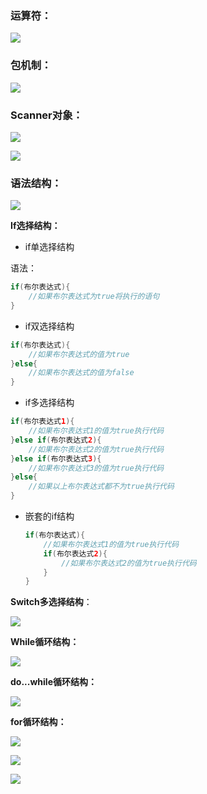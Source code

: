 ### 运算符：

![](C:\Users\86187\Desktop\Java\java截图\运算符.png)

### 包机制：

![](C:\Users\86187\Desktop\Java\java截图\包机制.png)

### Scanner对象：

![](C:\Users\86187\Desktop\Java\java截图\Scanner对象1.png)

![](C:\Users\86187\Desktop\Java\java截图\Scanner对象2.png)

### 语法结构：

![](C:\Users\86187\Desktop\Java\java截图\顺序结构.png)

**If选择结构：**

* if单选择结构

语法：

```java
if(布尔表达式){
    //如果布尔表达式为true将执行的语句
}
```



* if双选择结构

```java
if(布尔表达式){
    //如果布尔表达式的值为true
}else{
    //如果布尔表达式的值为false
}
```



* if多选择结构

```java
if(布尔表达式1){
    //如果布尔表达式1的值为true执行代码
}else if(布尔表达式2){
    //如果布尔表达式2的值为true执行代码
}else if(布尔表达式3){
    //如果布尔表达式3的值为true执行代码
}else{
    //如果以上布尔表达式都不为true执行代码
}
```



* 嵌套的if结构

  ```java
  if(布尔表达式){
      //如果布尔表达式1的值为true执行代码
      if(布尔表达式2){
          //如果布尔表达式2的值为true执行代码
      }
  }
  ```

  

**Switch多选择结构**：

![](C:\Users\86187\Desktop\Java\java截图\Switch多选择结构.png)

**While循环结构：**

![](C:\Users\86187\Desktop\Java\java截图\while循环.png)

**do...while循环结构：**

![](C:\Users\86187\Desktop\Java\java截图\do...while循环.png)

**for循环结构：**

![](C:\Users\86187\Desktop\Java\java截图\For循环.png)

![](C:\Users\86187\Desktop\Java\java截图\For循环（增强）.png)

![](C:\Users\86187\Desktop\Java\java截图\Break和Continue.png)